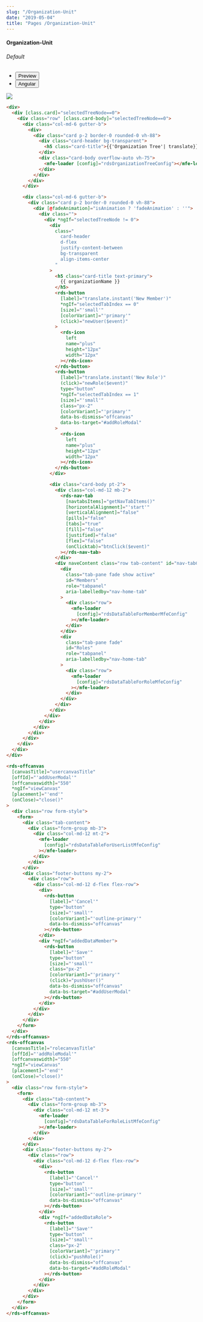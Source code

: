 ```yaml
---
slug: "/Organization-Unit"
date: "2019-05-04"
title: "Pages /Organization-Unit"
---
```


<!-- CSS only -->
<link href="https://cdn.jsdelivr.net/npm/bootstrap@5.1.3/dist/css/bootstrap.min.css" rel="stylesheet" integrity="sha384-1BmE4kWBq78iYhFldvKuhfTAU6auU8tT94WrHftjDbrCEXSU1oBoqyl2QvZ6jIW3" crossorigin="anonymous">
<link rel="stylesheet" href="../../../../../../../raaghu/src/assets/css/style-elements.css">
<link rel="stylesheet" href="../../../../../../../raaghu/src/assets/css/main.css">

#### Organization-Unit

 <section class="py-4">
    <h6>Default</h6>
    <div class="py-3">
      <div class="cust-tabs">
        <ul class="nav nav-tabs" id="myTab" role="tablist">
          <li class="nav-item" role="presentation">
            <button class="nav-link active" id="PreviewBasic-tab1" data-bs-toggle="tab" data-bs-target="#PreviewBasic1" type="button" role="tab" aria-controls="PreviewBasic1" aria-selected="true">Preview </button>
          </li>
          <li class="nav-item" role="presentation">
            <button class="nav-link" id="AngularBasic-tab1" data-bs-toggle="tab" data-bs-target="#AngularBasic1" type="button" role="tab" aria-controls="AngularBasic1" aria-selec0ted="false"><i class="bi bi-code-slash" style="font-size:1.0rem"></i>Angular</button>
          </li>
        </ul>
      </div>
      <div class="tab-content card border" id="myTabContent">
        <div class="tab-pane fade show active" id="PreviewBasic1" role="tabpanel" aria-labelledby="PreviewBasic-tab">
         <div class="contents bg-light p-5">
              <div class="row">
               <img src="\images\organization-unit.png" class="img-fluid">
              </div>          
  </div>
        </div>
        <div class="tab-pane fade show" id="AngularBasic1" role="tabpanel" aria-labelledby="AngularBasic-tab1">
          <div class="contents bg-code">
<div class="row m-0">

```html
<div>
  <div [class.card]="selectedTreeNode==0">
    <div class="row" [class.card-body]="selectedTreeNode==0">
      <div class="col-md-6 gutter-b">
        <div>
          <div class="card p-2 border-0 rounded-0 vh-88">
            <div class="card-header bg-transparent">
              <h5 class="card-title">{{'Organization Tree'| translate}}</h5>
            </div>
            <div class="card-body overflow-auto vh-75">
              <mfe-loader [config]="rdsOrganizationTreeConfig"></mfe-loader>
            </div>
          </div>
        </div>
      </div>

      <div class="col-md-6 gutter-b">
        <div class="card p-2 border-0 rounded-0 vh-88">
          <div [@fadeAnimation]="isAnimation ? 'fadeAnimation' : ''">
            <div class="">
              <div *ngIf="selectedTreeNode != 0">
                <div
                  class="
                    card-header
                    d-flex
                    justify-content-between
                    bg-transparent
                    align-items-center
                  "
                >
                  <h5 class="card-title text-primary">
                    {{ organizationName }}
                  </h5>
                  <rds-button
                    [label]="translate.instant('New Member')"
                    *ngIf="selectedTabIndex == 0"
                    [size]="'small'"
                    [colorVariant]="'primary'"
                    (click)="newUser($event)"
                  >
                    <rds-icon
                      left
                      name="plus"
                      height="12px"
                      width="12px"
                    ></rds-icon>
                  </rds-button>
                  <rds-button
                    [label]="translate.instant('New Role')"
                    (click)="newRole($event)"
                    type="button"
                    *ngIf="selectedTabIndex == 1"
                    [size]="'small'"
                    class="px-2"
                    [colorVariant]="'primary'"
                    data-bs-dismiss="offcanvas"
                    data-bs-target="#addRoleModal"
                  >
                    <rds-icon
                      left
                      name="plus"
                      height="12px"
                      width="12px"
                    ></rds-icon>
                  </rds-button>
                </div>

                <div class="card-body pt-2">
                  <div class="col-md-12 mb-2">
                    <rds-nav-tab
                      [navtabsItems]="getNavTabItems()"
                      [horizontalAlignment]="'start'"
                      [verticalAlignment]="false"
                      [pills]="false"
                      [tabs]="true"
                      [fill]="false"
                      [justified]="false"
                      [flex]="false"
                      (onClicktab)="btnClick($event)"
                    ></rds-nav-tab>
                  </div>
                  <div naveContent class="row tab-content" id="nav-tabContent">
                    <div
                      class="tab-pane fade show active"
                      id="Members"
                      role="tabpanel"
                      aria-labelledby="nav-home-tab"
                    >
                      <div class="row">
                        <mfe-loader
                          [config]="rdsDataTableForMemberMfeConfig"
                        ></mfe-loader>
                      </div>
                    </div>
                    <div
                      class="tab-pane fade"
                      id="Roles"
                      role="tabpanel"
                      aria-labelledby="nav-home-tab"
                    >
                      <div class="row">
                        <mfe-loader
                          [config]="rdsDataTableForRoleMfeConfig"
                        ></mfe-loader>
                      </div>
                    </div>
                  </div>
                </div>
              </div>
            </div>
          </div>
        </div>
      </div>
    </div>
  </div>
</div>

<rds-offcanvas
  [canvasTitle]="usercanvasTitle"
  [offId]="'addUserModal'"
  [offcanvaswidth]="550"
  *ngIf="viewCanvas"
  [placement]="'end'"
  (onClose)="close()"
>
  <div class="row form-style">
    <form>
      <div class="tab-content">
        <div class="form-group mb-3">
          <div class="col-md-12 mt-2">
            <mfe-loader
              [config]="rdsDataTableForUserListMfeConfig"
            ></mfe-loader>
          </div>
        </div>
      </div>
      <div class="footer-buttons my-2">
        <div class="row">
          <div class="col-md-12 d-flex flex-row">
            <div>
              <rds-button
                [label]="'Cancel'"
                type="button"
                [size]="'small'"
                [colorVariant]="'outline-primary'"
                data-bs-dismiss="offcanvas"
              ></rds-button>
            </div>
            <div *ngIf="addedDataMember">
              <rds-button
                [label]="'Save'"
                type="button"
                [size]="'small'"
                class="px-2"
                [colorVariant]="'primary'"
                (click)="pushUser()"
                data-bs-dismiss="offcanvas"
                data-bs-target="#addUserModal"
              ></rds-button>
            </div>
          </div>
        </div>
      </div>
    </form>
  </div>
</rds-offcanvas>
<rds-offcanvas
  [canvasTitle]="rolecanvasTitle"
  [offId]="'addRoleModal'"
  [offcanvaswidth]="550"
  *ngIf="viewCanvas"
  [placement]="'end'"
  (onClose)="close()"
>
  <div class="row form-style">
    <form>
      <div class="tab-content">
        <div class="form-group mb-3">
          <div class="col-md-12 mt-3">
            <mfe-loader
              [config]="rdsDataTableForRoleListMfeConfig"
            ></mfe-loader>
          </div>
        </div>
      </div>
      <div class="footer-buttons my-2">
        <div class="row">
          <div class="col-md-12 d-flex flex-row">
            <div>
              <rds-button
                [label]="'Cancel'"
                type="button"
                [size]="'small'"
                [colorVariant]="'outline-primary'"
                data-bs-dismiss="offcanvas"
              ></rds-button>
            </div>
            <div *ngIf="addedDataRole">
              <rds-button
                [label]="'Save'"
                type="button"
                [size]="'small'"
                class="px-2"
                [colorVariant]="'primary'"
                (click)="pushRole()"
                data-bs-dismiss="offcanvas"
                data-bs-target="#addRoleModal"
              ></rds-button>
            </div>
          </div>
        </div>
      </div>
    </form>
  </div>
</rds-offcanvas>
```

</div>
</div>
  </div>
        </div>
      </div>
    </div>
  </section>
